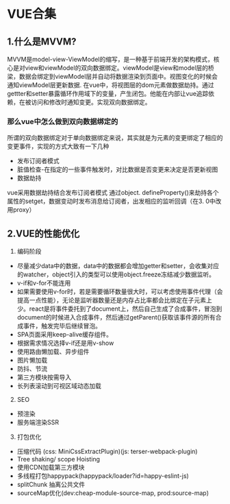 # VUE合集
## 1.什么是MVVM?
 MVVM是model-view-ViewModel的缩写，是一种基于前端开发的架构模式，核心是对view和viewModel的双向数据绑定。viewModel是view和model层的桥梁，数据会绑定到viewModel层并自动将数据渲染到页面中。视图变化的时候会通知viewModel层更新数据. 
 在vue中，将视图层的dom元素做数据劫持。通过gettter和setter暴露循环作用域下的变量，产生闭包。他能在内部让vue追踪依赖，在被访问和修改时通知变更。实现双向数据绑定。
 ### 那么vue中怎么做到双向数据绑定的
 所谓的双向数据绑定对于单向数据绑定来说，其实就是为元素的变更绑定了相应的变更事件，实现的方式大致有一下几种
 - 发布订阅者模式
 - 脏值检查-在指定的一些事件触发时，对比数据是否变更来决定是否更新视图
 - 数据劫持

vue采用数据劫持结合发布订阅者模式 通过object. defineProperty()来劫持各个属性的setget，数据变动时发布消息给订阅者，出发相应的监听回调（在3. 0中改用proxy）

## 2.VUE的性能优化
1. 编码阶段
- 尽量减少data中的数据，data中的数据都会增加getter和setter，会收集对应的watcher，object引入的类型可以使用object.freeze冻结减少数据监听。
- v-if和v-for不能连用 
- 如果需要使用v-for时，若是需要循环数量很大时，可以考虑使用事件代理（会提高一点性能），无论是监听器数量还是内存占比率都会比绑定在子元素上少。react是将事件委托到了document上，然后自己生成了合成事件，冒泡到document的时候进入合成事件，然后通过getParent()获取该事件源的所有合成事件，触发完毕后继续冒泡。
- SPA页面采用keep-alive缓存组件。
- 根据需求情况选择v-if还是用v-show
- 使用路由懒加载、异步组件
- 图片懒加载
- 防抖、节流
- 第三方模块按需导入
- 长列表滚动到可视区域动态加载
2. SEO
- 预渲染
- 服务端渲染SSR
3. 打包优化
- 压缩代码 (css: MiniCssExtractPlugin)(js: terser-webpack-plugin)
- Tree shaking/ scope Hoisting
- 使用CDN加载第三方模块
- 多线程打包happypack(happypack/loader?id=happy-eslint-js)
- splitChunk 抽离公共文件
- sourceMap优化(dev:cheap-module-source-map, prod:source-map)